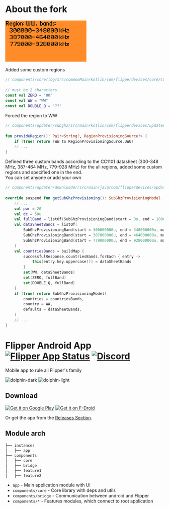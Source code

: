 # About the fork
<img src='https://github.com/Atomofiron/Flipper-Android-App-SubGHz/blob/region-bands/metadata/flpr-ww.png' width=258 />

Added some custom regions

```kotlin
// components/core/log/src/commonMain/kotlin/com/flipperdevices/core/Custom.kt

// must be 2 characters
const val ZERO = "00"
const val WW = "WW"
const val DOUBLE_Q = "??"
```
Forced the region to WW
```kotlin
// components/updater/subghz/src/main/kotlin/com/flipperdevices/updater/subghz/model/RegionProvisioning.kt

fun provideRegion(): Pair<String?, RegionProvisioningSource?> {
    if (true) return (WW to RegionProvisioningSource.UWU)
    // ...
}
```
Defined three custom bands according to the CC1101 datasheet (300-348 MHz, 387-464 MHz, 779-928 MHz) for the all regions, added some custom regions and specified one in the end.\
You can set anyone or add your own
```kotlin
// components/updater/downloader/src/main/java/com/flipperdevices/updater/downloader/api/DownloaderApiImpl.kt

override suspend fun getSubGhzProvisioning(): SubGhzProvisioningModel {
    // ...
    val pwr = 20
    val dc = 50u
    val fullBand = listOf(SubGhzProvisioningBand(start = 0u, end = 1000000000u, maxPower = pwr, dutyCycle = dc))
    val dataSheetBands = listOf(
        SubGhzProvisioningBand(start = 300000000u, end = 348000000u, maxPower = pwr, dutyCycle = dc),
        SubGhzProvisioningBand(start = 387000000u, end = 464000000u, maxPower = pwr, dutyCycle = dc),
        SubGhzProvisioningBand(start = 779000000u, end = 928000000u, maxPower = pwr, dutyCycle = dc),
    )
    val countriesBands = buildMap {
        successfulResponse.countriesBands.forEach { entry ->
            this[entry.key.uppercase()] = dataSheetBands
        }
        set(WW, dataSheetBands)
        set(ZERO, fullBand)
        set(DOUBLE_Q, fullBand)
    }
    if (true) return SubGhzProvisioningModel(
        countries = countriesBands,
        country = WW,
        defaults = dataSheetBands,
    )
    // ...
}
```

# Flipper Android App [![Flipper App Status](https://github.com/flipperdevices/Flipper-Android-App/actions/workflows/internal.yml/badge.svg)](https://github.com/Flipper-Zero/Flipper-Android-App/releases) [![Discord](https://img.shields.io/discord/740930220399525928.svg?label=&logo=discord&logoColor=ffffff&color=7389D8&labelColor=6A7EC2)](http://flipperzero.one/discord)

Mobile app to rule all Flipper's family

![dolphin-dark](.github/dark_theme_banner.png#gh-dark-mode-only)
![dolphin-light](.github/light_theme_banner.png#gh-light-mode-only)

## Download


[<img src="https://play.google.com/intl/en_us/badges/images/generic/en-play-badge.png"
     alt="Get it on Google Play"
     height="80">](https://play.google.com/store/apps/details?id=com.flipperdevices.app)
[<img height="80" alt='Get it on F-Droid' src='https://fdroid.gitlab.io/artwork/badge/get-it-on.png'/>](https://f-droid.org/en/packages/com.flipperdevices.app/)

Or get the app from the [Releases Section](https://github.com/flipperdevices/Flipper-Android-App/releases/latest).

## Module arch

```
├── instances
│   ├── app
├── components
│   ├── core
│   ├── bridge
│   ├── feature1
│   ├── feature2
```

- `app` - Main application module with UI
- `components/core` - Core library with deps and utils
- `components/bridge` - Communication between android and Flipper
- `components/*` - Features modules, which connect to root application
